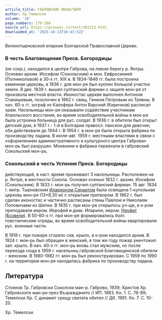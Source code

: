 ```yaml
---
article_title: ГАБРОВСКИЕ МОНАСТЫРИ
author: Хр.Темелски
volume: '10'
page_numbers: 179-180
source_url: https://pravenc.ru/text/161213.html
downloaded_at: '2025-10-13T10:43:52Z'
---
```


Великотырновской епархии Болгарской Православной Церкви.

### В честь Благовещения Пресв. Богородицы

(не сохр.), находился в центре Габрова, на левом берегу р. Янтры. Основан архим. Иосифом (Сокольским) и мон. Евфросинией (Попниколовой) в 30-х гг. XIX в. В 1834-1846 гг. была построена каменная церковь, в 1836 г. для мон-ря был куплен большой участок земли. В дек. 1839 г. вышел султанский фирман о защите мон-ря от произвола местной власти. Иконостас церкви выполнен Антоном Станишевым, позолочен в 1862 г. свящ. Генком Петровым из Трявны. В нач. 60-х гг. зограф из Калофера Антон Варский (Киричков) расписал храм. Насельницы мон-ря оказывали содействие участникам Апрельского восстания, во время освободительной войны в мон-ре была устроена больница для рус. солдат. В 1936 г. в обители был открыт детский дом, в 1937 г.- 1-й в Болгарии правосл. пансион для девочек; оба действовали до 1944 г. В 1954 г. в мон-ре была открыта фабрика по производству ладана. В июле-авг. 1959 г. местными властями в связи с «оформлением административного и культурного центра Габрова» мон-рь был разрушен. Монахини и фабрика переехали в габровский Сокольский мон-рь.

### Сокольский в честь Успения Пресв. Богородицы

действующий, в наст. время проживают 3 насельницы. Расположен на р. Янтре, в местности Сокола. Основан осенью 1832 г. архим. Иосифом (Сокольским). В 1833 г. мон-рь получил султанский фирман. 15 авг. 1834 г. митр. Тырновским [Иларионом Синаитом](<https://pravenc.ru/text/ИЛАРИОН СИНАИТ.html>) была освящена 1-купольная церковь мон-ря (13×8,30 м) с открытым притвором. В 1862 г. был сделан иконостас и частично расписаны стены Павлом и Николаем Поповичами из Шипки. В 1835 г. при мон-ре открылось уч-ще, в к-ром преподавали иером. Иерофей и диак. Иларион, иером. [Неофит (Бозвели)](<https://pravenc.ru/text/Неофит (Бозвели).html>). В 50-60-х гг. при мон-ре формировались болг. повстанческие отряды, во время освободительной войны квартировали рус. военные части.

В 1918 г. при пожаре сгорело сев. крыло, в к-ром находился архив. В 1924 г. мон-рь был обращен в женский, в том же году пожар уничтожил зап. крыло. В нач. 40-х гг. мон-рь вновь стал мужским, но после переезда сюда в 1959 г. насельниц габровской Благовещенской обители - женским. В 1980-1982 гг. мон-рь был реконструирован. С 1959 по 1990 г. на территории мон-ря находилась фабрика по производству ладана.

## Литература

Стоянов Тр. Габровски Соколски ман-р. Габрово, 1939; Христов Хр. Габровските ман-ри през Възраждането // ИП. 1983. Кн. 1. С. 76-89; Темелски Хр. С динамит срещу светата обител // ДК. 1991. Кн. 7. С. 10-20.

Хр.  Темелски
